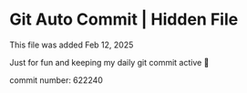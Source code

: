 # Git Auto Commit | Hidden File

This file was added Feb 12, 2025

Just for fun and keeping my daily git commit active 🤪

commit number: 622240
